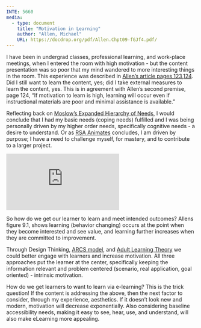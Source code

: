 ```yaml
---
INTE: 5660
media:
  - type: document
    title: "Motivation in Learning"
    author: "Allen, Michael"
    URL: https://docdrop.org/pdf/Allen.Chpt09-fGJf4.pdf/
---
```


I have been in undergrad classes, professional learning, and work-place meetings, when I entered the room with high motivation - but the content presentation was so poor that my mind wandered to more interesting things in the room. This experience was described in [Allen’s article pages 123,124](https://docdrop.org/pdf/Allen.Chpt09-fGJf4.pdf/). Did I still want to learn the content, yes; did I take external measures to learn the content, yes. This is in agreement with Allen’s second premise, page 124, “If motivation to learn is high, learning will occur even if instructional materials are poor and minimal assistance is available.”

Reflecting back on [Moslow’s Expanded Hierarchy of Needs](https://www.simplypsychology.org/maslow.html), I would conclude that I had my basic needs (coping needs) fulfilled and I was being personally driven by my higher order needs, specifically cognitive needs - a desire to understand. Or as [RSA Animates](https://youtu.be/u6XAPnuFjJc?t=833) concludes, I am driven by purpose; I have a need to challenge myself, for mastery, and to contribute to a larger project.

<div class="aspect-ratio aspect-ratio--16-9">
  <iframe class="aspect-ratio--content" src="https://www.youtube-nocookie.com/embed/u6XAPnuFjJc?t=833" title="YouTube video player" frameborder="0" allow="accelerometer; autoplay; clipboard-write; encrypted-media; gyroscope; picture-in-picture" allowfullscreen></iframe>
</div>

So how do we get our learner to learn and meet intended outcomes? Allens figure 9.1, shows learning (behavior changing) occurs at the point when they become interested and see value, and learning further increases when they are committed to improvement.

Through Design Thinking, [ARCS model](https://en.wikipedia.org/wiki/File:ARCS_Model_Components_Table.jpg), and [Adult Learning Theory](https://cdn-infographic.pressidium.com/wp-content/uploads/The-Adult-Learning-Theory-Andragogy-Infographic.jpg) we could better engage with learners and increase motivation. All three approaches put the learner at the center, specifically keeping the information relevant and problem centered (scenario, real application, goal oriented) - intrinsic motivation.

How do we get learners to want to learn via e-learning? This is the trick question! If the content is addressing the above, then the next factor to consider, through my experience, aesthetics. If it doesn’t look new and modern, motivation will decrease exponentially. Also considering baseline accessibility needs, making it easy to see, hear, use, and understand, will also make eLearning more appealing.
